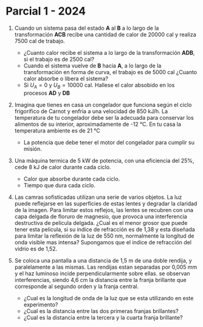 # Parcial 1 - 2024

1. Cuando un sistema pasa del estado **A** al **B** a lo largo de la transformación **ACB** recibe una cantidad de calor de 20000 cal y realiza 7500 cal de trabajo.

    - ¿Cuanto calor recibe el sistema a lo largo de la transformación **ADB**, si el trabajo es de 2500 cal?
    - Cuando el sistema vuelve de **B** hacia **A**, a lo largo de la transformación en forma de curva, el trabajo es de 5000 cal ¿Cuanto calor absorbe o libera el sistema?
    - Si $U_A = 0$ y $U_B = 10000$ cal. Hallese el calor absobido en los procesos **AD** y **DB**

2. Imagina que tienes en casa un congelador que funciona según el ciclo frigorifico de Carnot y enfria a una velocidad de 850 kJ/h. La temperatura de tu congelador debe ser la adecuada para conservar los alimentos de su interior, aproximadamente de -12 °C. En tu casa la temperatura ambiente es de 21 °C

    - La potencia que debe tener el motor del congelador para cumplir su misión.

3. Una máquina termica de 5 kW de potencia, con una eficiencia del 25%, cede 8 kJ de calor durante cada ciclo.

    - Calor que absorbe durante cada ciclo.
    - Tiempo que dura cada ciclo.

4. Las camras sofisticadas utilizan una serie de varios objetos. La luz puede reflejarse en las superficies de estas lentes y degradar la claridad de la imagen. Para limitar estos reflejos, las lentes se recubren con una capa delgada de floruro de magnesio, que provoca una interferencia destructiva de pelicula delgada. ¿Cual es el menor grosor que puede tener esta pelicula, si su indice de refracción es de 1,38 y esta diseñada para limitar la reflexión de la luz de 550 nm, normalmente la longitud de onda visible mas intensa? Supongamos que el indice de refracción del vidrio es de 1,52.

5. Se coloca una pantalla a una distancia de 1,5 m de una doble rendija, y paralelamente a las mismas. Las rendijas estan separadas por 0,005 mm y el haz luminoso incide perpendicularmente sobre ellas. se observan interferencias, siendo 4,6 cm la distancia entre la franja brillante que corresponde al segundo orden y la franja central.

    - ¿Cual es la longitud de onda de la luz que se esta utilizando en este experimento?
    - ¿Cual es la distancia entre las dos primeras franjas brillantes?
    - ¿Cual es la distancia entre la tercera y la cuarta franja brillante?
